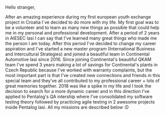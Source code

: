 Hello stranger,

After an amazing experience during my first european youth exchange project in Croatia I´ve decided to do more with my life. My first goal was to be a volunteer and to learn as many new things as possible that could help me in my personal and professional development. 
After a period of 2 years in AIESEC Iasi I can say that I've learned many great things who made me the person I am today. After this period I've decided to change my career aspiration and I've started a new master program (International Business and Intercultural Strategies) and joined a beautiful team in Continental Automotive Iasi since 2016. 
Since joining Continental's beautiful QKAM team I've spend 3 years making a lot of savings for Continental's plants in Czech Republic because I've worked with warranty complaints, but the most important part is that I've created new connections and friends in this special team and they've all contributed to my professional career + lots of great memories together.
2018 was like a spike in my life and I took the decision to search for a more dynamic career and in this direction I've applied to Pentalog's QA intership where I've consolidated my software testing theory followed by practicing agile testing in 2 awesome projects inside Pentalog Iasi. All my missions are described below :D
